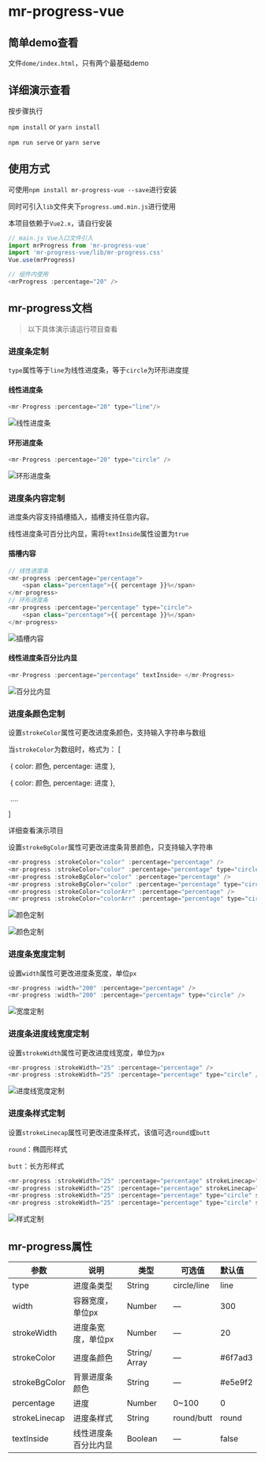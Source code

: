 # mr-progress-vue

## 简单demo查看

文件`dome/index.html`，只有两个最基础demo

## 详细演示查看

按步骤执行

`npm install` or `yarn install`

`npm run serve` or `yarn serve`

## 使用方式

可使用`npm install mr-progress-vue --save`进行安装

同时可引入`lib`文件夹下`progress.umd.min.js`进行使用

本项目依赖于`Vue2.x`，请自行安装

```javascript
// main.js Vue入口文件引入
import mrProgress from 'mr-progress-vue'
import 'mr-progress-vue/lib/mr-progress.css'
Vue.use(mrProgress)

// 组件内使用
<mrProgress :percentage="20" />
```



## mr-progress文档

> 以下具体演示请运行项目查看

###  进度条定制

`type`属性等于`line`为线性进度条，等于`circle`为环形进度提

#### 线性进度条

```javascript
<mr-Progress :percentage="20" type="line"/>
```

![线性进度条](./images/线性进度条.png)

#### 环形进度条

```javascript
<mr-Progress :percentage="20" type="circle" />
```

![环形进度条](./images/环形进度条.png)

### 进度条内容定制

进度条内容支持插槽插入，插槽支持任意内容。

线性进度条可百分比内显，需将`textInside`属性设置为`true`

#### 插槽内容

```javascript
// 线性进度条
<mr-progress :percentage="percentage">
	<span class="percentage">{{ percentage }}%</span>
</mr-progress>
// 环形进度条
<mr-progress :percentage="percentage" type="circle">
	<span class="percentage">{{ percentage }}%</span>
</mr-progress>
```

![插槽内容](./images/进度条内容定制1.png)

#### 线性进度条百分比内显

```javascript
<mr-Progress :percentage="percentage" textInside> </mr-Progress>
```

![百分比内显](./images/百分比内显.png)

### 进度条颜色定制

设置`strokeColor`属性可更改进度条颜色，支持输入字符串与数组

当``strokeColor``为数组时，格式为： [

​    { color: 颜色, percentage: 进度 },

​    { color: 颜色, percentage: 进度 },

​    ....

 ]

详细查看演示项目

设置`strokeBgColor`属性可更改进度条背景颜色，只支持输入字符串

```javascript
<mr-progress :strokeColor="color" :percentage="percentage" />
<mr-progress :strokeColor="color" :percentage="percentage" type="circle" />
<mr-progress :strokeBgColor="color" :percentage="percentage" />
<mr-progress :strokeBgColor="color" :percentage="percentage" type="circle" />
<mr-progress :strokeColor="colorArr" :percentage="percentage" />
<mr-progress :strokeColor="colorArr" :percentage="percentage" type="circle" />
```

![颜色定制](./images/颜色定制.png)

![颜色定制](./images/颜色定制.gif)

### 进度条宽度定制

设置`width`属性可更改进度条宽度，单位`px`

```javascript
<mr-progress :width="200" :percentage="percentage" />
<mr-progress :width="200" :percentage="percentage" type="circle" />
```

![宽度定制](./images/宽度定制.png)

### 进度条进度线宽度定制

设置`strokeWidth`属性可更改进度线宽度，单位为`px`

```javascript
<mr-progress :strokeWidth="25" :percentage="percentage" />
<mr-progress :strokeWidth="25" :percentage="percentage" type="circle" />
```

![进度线宽度定制](./images/进度线宽度定制.png)

### 进度条样式定制

设置`strokeLinecap`属性可更改进度条样式，该值可选`round`或`butt`

`round`：椭圆形样式

`butt`：长方形样式

```javascript
<mr-progress :strokeWidth="25" :percentage="percentage" strokeLinecap="round" />
<mr-progress :strokeWidth="25" :percentage="percentage" strokeLinecap="butt" />
<mr-progress :strokeWidth="25" :percentage="percentage" type="circle" strokeLinecap="round" />
<mr-progress :strokeWidth="25" :percentage="percentage" type="circle" strokeLinecap="butt" />
```

![样式定制](./images/样式定制.png)

## mr-progress属性

| 参数          | 说明                 | 类型          | 可选值      | 默认值   |
| ------------- | -------------------- | ------------- | ----------- | :------- |
| type          | 进度条类型           | String        | circle/line | line     |
| width         | 容器宽度，单位px     | Number        | —           | 300      |
| strokeWidth   | 进度条宽度，单位px   | Number        | —           | 20       |
| strokeColor   | 进度条颜色           | String/ Array | —           | #6f7ad3  |
| strokeBgColor | 背景进度条颜色       | String        | —           | \#e5e9f2 |
| percentage    | 进度                 | Number        | 0~100       | 0        |
| strokeLinecap | 进度条样式           | String        | round/butt  | round    |
| textInside    | 线性进度条百分比内显 | Boolean       | —           | false    |